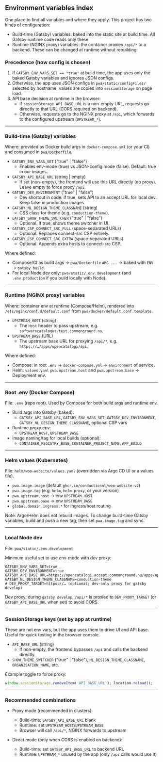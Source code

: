 ## Environment variables index

One place to find all variables and where they apply. This project has two kinds of configuration:

- Build-time (Gatsby) variables: baked into the static site at build time. All Gatsby runtime code reads only these.
- Runtime (NGINX proxy) variables: the container proxies `/api/*` to a backend. These can be changed at runtime without rebuilding.

### Precedence (how config is chosen)
1) If `GATSBY_ENV_VARS_SET == "true"` at build time, the app uses only the baked Gatsby variables and ignores JSON configs.
2) Otherwise, the app uses JSON configs in `pwa/static/configFiles/` selected by hostname; values are copied into `sessionStorage` on page load.
3) API base decision at runtime in the browser:
   - If `sessionStorage.API_BASE_URL` is a non-empty URL, requests go directly to that URL (CORS required on backend).
   - Otherwise, requests go to the NGINX proxy at `/api`, which forwards to the configured upstream (`UPSTREAM_*`).

---

### Build-time (Gatsby) variables
Where: provided as Docker build args in `docker-compose.yml` (or your CI) and consumed in `pwa/Dockerfile`.

- `GATSBY_ENV_VARS_SET` ("true" | "false")
  - Enables env-mode (true) vs JSON-config mode (false). Default: true in our images.
- `GATSBY_API_BASE_URL` (string | empty)
  - If set (non-empty), the frontend will use this URL directly (no proxy). Leave empty to force proxy `/api`.
- `GATSBY_DEV_ENVIRONMENT` ("true" | "false")
  - Dev shortcut in code: if true, sets API to an accept URL for local dev. Keep false in production images.
- `GATSBY_NL_DESIGN_THEME_CLASSNAME` (string)
  - CSS class for theme (e.g. `conduction-theme`).
- `GATSBY_SHOW_THEME_SWITCHER` ("true" | "false")
  - Optional. If true, shows theme switcher in UI.
- `GATSBY_CSP_CONNECT_SRC_FULL` (space-separated URLs)
  - Optional. Replaces connect-src CSP entirely.
- `GATSBY_CSP_CONNECT_SRC_EXTRA` (space-separated URLs)
  - Optional. Appends extra hosts to connect-src CSP.

Where defined:
- Compose/CI as build args → `pwa/Dockerfile` `ARG ...` → baked with `ENV` → `gatsby build`.
- For local Node dev only: `pwa/static/.env.development` (and `.env.production` if you build locally with Node).

---

### Runtime (NGINX proxy) variables
Where: container env at runtime (Compose/Helm), rendered into `/etc/nginx/conf.d/default.conf` from `pwa/docker/default.conf.template`.

- `UPSTREAM_HOST` (string)
  - The `Host` header to pass upstream, e.g. `softwarecatalogus.test.commonground.nu`.
- `UPSTREAM_BASE` (URL)
  - The upstream base URL for proxying `/api/*`, e.g. `https://…/apps/opencatalogi/api`.

Where defined:
- Compose: in root `.env` → `docker-compose.yml` → `environment` of service.
- Helm: `values.yaml` `pwa.upstream.host` and `pwa.upstream.base` → Deployment env.

---

### Root .env (Docker Compose)
File: `.env` (repo root). Used by Compose for both build args and runtime env.

- Build args into Gatsby (baked):
  - `GATSBY_API_BASE_URL`, `GATSBY_ENV_VARS_SET`, `GATSBY_DEV_ENVIRONMENT`, `GATSBY_NL_DESIGN_THEME_CLASSNAME`, optional CSP vars
- Runtime proxy env:
  - `UPSTREAM_HOST`, `UPSTREAM_BASE`
- Image naming/tag for local builds (optional):
  - `CONTAINER_REGISTRY_BASE`, `CONTAINER_PROJECT_NAME`, `APP_BUILD`

---

### Helm values (Kubernetes)
File: `helm/woo-website/values.yaml` (overridden via Argo CD UI or a values file).

- `pwa.image.image` (default `ghcr.io/conductionnl/woo-website-v2`)
- `pwa.image.tag` (e.g. `helm`, `helm-proxy`, or your version)
- `pwa.upstream.host` → env `UPSTREAM_HOST`
- `pwa.upstream.base` → env `UPSTREAM_BASE`
- `global.domain`, `ingress.*` for ingress/host routing

Note: Argo/Helm does not rebuild images. To change build-time Gatsby variables, build and push a new tag, then set `pwa.image.tag` and sync.

---

### Local Node dev
File: `pwa/static/.env.development`

Minimum useful set to use env-mode with dev proxy:
```
GATSBY_ENV_VARS_SET=true
GATSBY_DEV_ENVIRONMENT=true
GATSBY_API_BASE_URL=https://opencatalogi.accept.commonground.nu/apps/opencatalogi/api
GATSBY_NL_DESIGN_THEME_CLASSNAME=conduction-theme
# DEV_PROXY_TARGET=https://… (optional; dev-only proxy for gatsby develop)
```

Dev proxy: during `gatsby develop`, `/api/*` is proxied to `DEV_PROXY_TARGET` (or `GATSBY_API_BASE_URL` when set) to avoid CORS.

---

### SessionStorage keys (set by app at runtime)
These are not env vars, but the app uses them to drive UI and API base. Useful for quick testing in the browser console.

- `API_BASE_URL` (string)
  - If non-empty, the frontend bypasses `/api` and calls the backend directly.
- `SHOW_THEME_SWITCHER` ("true" | "false"), `NL_DESIGN_THEME_CLASSNAME`, `ORGANISATION_NAME`, etc.

Example toggle to force proxy:
```js
window.sessionStorage.removeItem('API_BASE_URL'); location.reload();
```

---

### Recommended combinations
- Proxy mode (recommended in clusters):
  - Build-time: `GATSBY_API_BASE_URL` blank
  - Runtime: set `UPSTREAM_HOST`/`UPSTREAM_BASE`
  - Browser will call `/api/*`, NGINX forwards to upstream

- Direct mode (only when CORS is enabled on backend):
  - Build-time: set `GATSBY_API_BASE_URL` to backend URL
  - Runtime: `UPSTREAM_*` unused by the app (only `/api` calls would use it)


